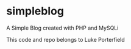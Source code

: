 simpleblog
==========

A Simple Blog created with PHP and MySQLi

This code and repo belongs to Luke Porterfield
